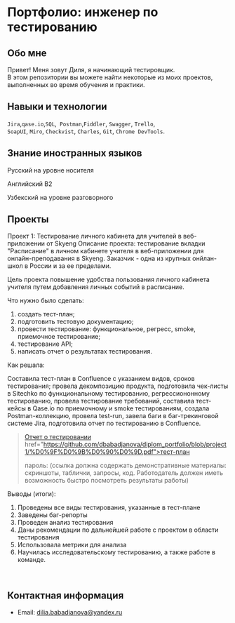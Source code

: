 # Портфолио: инженер по тестированию

## Обо мне 

Привет! Меня зовут Диля, я начинающий тестировщик. <br>
В этом репозитории вы можете найти некоторые из моих проектов, выполненных во время обучения и практики.

  
## Навыки и технологии
``Jira``,``qase.io``,``SQL``,`` Postman``,``Fiddler``, ``Swagger``, ``Trello``, <br>
``SoapUI``, ``Miro``, ``Сheckvist``, ``Charles``, ``Git``, ``Chrome DevTools``.


## Знание иностранных языков

<p> Русский на уровне носителя <p>

<p> Английский B2 <p>

<p> Узбекский на уровне разговорного <p>




## Проекты
<p> Проект 1: Тестирование личного кабинета для учителей в веб-приложении от Skyeng
Описание проекта: тестирование вкладки "Расписание" в личном кабинете учителя в веб-приложении для онлайн-преподавания в Skyeng. Заказчик - одна из крупных онйлан-школ в России и за ее пределами.</p>
</p>Цель проекта повышение удобства пользования личного кабинета учителя путем добавления личных событий в расписание.</p>
  
<p>Что нужно было сделать:<p>
<ol>
  <li>создать тест-план;</li>
  <li>подготовить тестовую документацию;</li>
  <li>провести тестирование: функциональное, регресс, smoke, приемочное тестирование;</li>
  <li>тестирование API;</li>
  <li>написать отчет о результатах тестирования.</li>

</ol>

<p>Как решала:<p>  
<p>Составила тест-план в Confluence с указанием видов, сроков тестирования; провела декомпозицию продукта, подготовила чек-листы в Sitechko по функциональному тестированию, регрессиононному тестированию, провела тестирование требований, составила тест-кейсы в Qase.io по приемочному и smoke тестированиям, создала Postman-коллекцию, провела test-run, завела баги в баг-трекинговой системе Jira, подготовила отчет по тестированию в Confluence.<p>

> <a href="https://github.com/dbabadjanova/diplom_portfolio/blob/project1/%D0%9E%D1%82%D1%87%D0%B5%D1%82%20%D0%BE%20%D1%82%D0%B5%D1%81%D1%82%D0%B8%D1%80%D0%BE%D0%B2%D0%B0%D0%BD%D0%B8%D0%B8.pdf">Отчет о тестировании</a>
  href="https://github.com/dbabadjanova/diplom_portfolio/blob/project1/%D0%9F%D0%9B%D0%90%D0%9D.pdf">тест-план</a>
> <p> пароль:
> (ссылка должна содержать демонстративные материалы: скриншоты, таблички, запросы, код. Работодатель должен иметь возможность быстро посмотреть результаты работы)
 
 <p>Выводы (итоги):<p>
<ol>
  <li>Проведены все виды тестирования, указанные в тест-плане</li>
  <li>Заведены баг-репорты</li>
  <li>Проведен анализ тестирования</li>
  <li>Даны рекомендации по дальнейшей работе с проектом в области тестирования</li>
  <li>Использовала метрики для анализа</li>
  <li>Научилась исследовательскому тестированию, а также работе в команде.</li>

</ol>

<br>




## Контактная информация
- Email: dilia.babadjanova@yandex.ru





